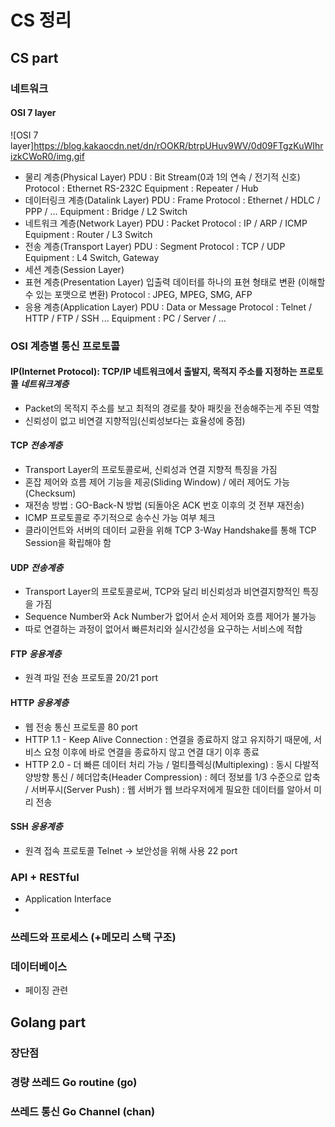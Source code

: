 # CS 정리 

## CS part

### 네트워크

#### OSI 7 layer

![OSI 7 layer]https://blog.kakaocdn.net/dn/rOOKR/btrpUHuv9WV/0d09FTgzKuWIhrizkCWoR0/img.gif

* 물리 계층(Physical Layer)
    PDU : Bit Stream(0과 1의 연속 / 전기적 신호)
    Protocol : Ethernet RS-232C
    Equipment : Repeater / Hub
* 데이터링크 계층(Datalink Layer)
    PDU : Frame
    Protocol : Ethernet / HDLC / PPP / ...
    Equipment : Bridge / L2 Switch
* 네트워크 계층(Network Layer)
    PDU : Packet
    Protocol : IP / ARP / ICMP
    Equipment : Router / L3 Switch
* 전송 계층(Transport Layer)
    PDU : Segment
    Protocol : TCP / UDP
    Equipment : L4 Switch, Gateway
* 세션 계층(Session Layer)
* 표현 계층(Presentation Layer)
    입출력 데이터를 하나의 표현 형태로 변환 (이해할 수 있는 포맷으로 변환)
    Protocol : JPEG, MPEG, SMG, AFP
* 응용 계층(Application Layer)
    PDU : Data or Message
    Protocol : Telnet / HTTP / FTP / SSH  ...
    Equipment : PC / Server / ...

### OSI 계층별 통신 프로토콜

#### IP(Internet Protocol): TCP/IP 네트워크에서 출발지, 목적지 주소를 지정하는 프로토콜 *네트워크계층*
- Packet의 목적지 주소를 보고 최적의 경로를 찾아 패킷을 전송해주는게 주된 역할
- 신뢰성이 없고 비연결 지향적임(신뢰성보다는 효율성에 중점)


#### TCP *전송계층*
- Transport Layer의 프로토콜로써, 신뢰성과 연결 지향적 특징을 가짐
- 혼잡 제어와 흐름 제어 기능을 제공(Sliding Window) / 에러 제어도 가능(Checksum)
- 재전송 방법 : GO-Back-N 방법 (되돌아온 ACK 번호 이후의 것 전부 재전송)
- ICMP 프로토콜로 주기적으로 송수신 가능 여부 체크
- 클라이언트와 서버의 데이터 교환을 위해 TCP 3-Way Handshake를 통해 TCP Session을 확립해야 함

#### UDP *전송계층*
- Transport Layer의 프로토콜로써, TCP와 달리 비신뢰성과 비연결지향적인 특징을 가짐
- Sequence Number와 Ack Number가 없어서 순서 제어와 흐름 제어가 불가능
- 따로 연결하는 과정이 없어서 빠른처리와 실시간성을 요구하는 서비스에 적합

#### FTP *응용계층*
- 원격 파일 전송 프로토콜 20/21 port
#### HTTP *응용계층*
- 웹 전송 통신 프로토콜 80 port
- HTTP 1.1 -  Keep Alive Connection : 연결을 종료하지 않고 유지하기 때문에, 서비스 요청 이후에 바로 연결을 종료하지 않고 연결 대기 이후 종료
- HTTP 2.0 -  더 빠른 데이터 처리 가능 / 멀티플렉싱(Multiplexing) : 동시 다발적 양방향 통신 / 헤더압축(Header Compression) : 헤더 정보를 1/3 수준으로 압축 / 서버푸시(Server Push) : 웹 서버가 웹 브라우저에게 필요한 데이터를 알아서 미리 전송
#### SSH *응용계층*
- 원격 접속 프로토콜 Telnet -> 보안성을 위해 사용 22 port

### API + RESTful
- Application Interface
- 

### 쓰레드와 프로세스 (+메모리 스택 구조)

### 데이터베이스

- 페이징 관련

## Golang part

### 장단점 

### 경량 쓰레드 Go routine (go)

### 쓰레드 통신 Go Channel (chan)

